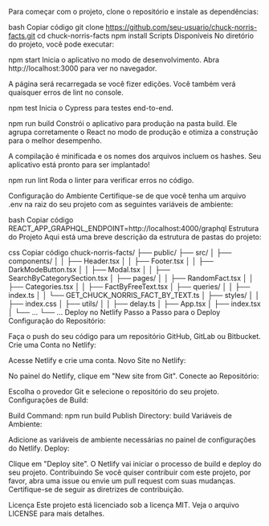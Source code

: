 Para começar com o projeto, clone o repositório e instale as dependências:

bash
Copiar código
git clone https://github.com/seu-usuario/chuck-norris-facts.git
cd chuck-norris-facts
npm install
Scripts Disponíveis
No diretório do projeto, você pode executar:

npm start
Inicia o aplicativo no modo de desenvolvimento.
Abra http://localhost:3000 para ver no navegador.

A página será recarregada se você fizer edições.
Você também verá quaisquer erros de lint no console.

npm test
Inicia o Cypress para testes end-to-end.

npm run build
Constrói o aplicativo para produção na pasta build.
Ele agrupa corretamente o React no modo de produção e otimiza a construção para o melhor desempenho.

A compilação é minificada e os nomes dos arquivos incluem os hashes.
Seu aplicativo está pronto para ser implantado!

npm run lint
Roda o linter para verificar erros no código.

Configuração do Ambiente
Certifique-se de que você tenha um arquivo .env na raiz do seu projeto com as seguintes variáveis de ambiente:

bash
Copiar código
REACT_APP_GRAPHQL_ENDPOINT=http://localhost:4000/graphql
Estrutura do Projeto
Aqui está uma breve descrição da estrutura de pastas do projeto:

css
Copiar código
chuck-norris-facts/
├── public/
├── src/
│   ├── components/
│   │   ├── Header.tsx
│   │   ├── Footer.tsx
│   │   ├── DarkModeButton.tsx
│   │   ├── Modal.tsx
│   │   ├── SearchByCategorySection.tsx
│   ├── pages/
│   │   ├── RandomFact.tsx
│   │   ├── Categories.tsx
│   │   ├── FactByFreeText.tsx
│   ├── queries/
│   │   ├── index.ts
│   │   └── GET_CHUCK_NORRIS_FACT_BY_TEXT.ts
│   ├── styles/
│   │   ├── index.css
│   ├── utils/
│   │   ├── delay.ts
│   ├── App.tsx
│   ├── index.tsx
│   └── ...
└── ...
Deploy no Netlify
Passo a Passo para o Deploy
Configuração do Repositório:

Faça o push do seu código para um repositório GitHub, GitLab ou Bitbucket.
Crie uma Conta no Netlify:

Acesse Netlify e crie uma conta.
Novo Site no Netlify:

No painel do Netlify, clique em "New site from Git".
Conecte ao Repositório:

Escolha o provedor Git e selecione o repositório do seu projeto.
Configurações de Build:

Build Command: npm run build
Publish Directory: build
Variáveis de Ambiente:

Adicione as variáveis de ambiente necessárias no painel de configurações do Netlify.
Deploy:

Clique em "Deploy site". O Netlify vai iniciar o processo de build e deploy do seu projeto.
Contribuindo
Se você quiser contribuir com este projeto, por favor, abra uma issue ou envie um pull request com suas mudanças. Certifique-se de seguir as diretrizes de contribuição.

Licença
Este projeto está licenciado sob a licença MIT. Veja o arquivo LICENSE para mais detalhes.
